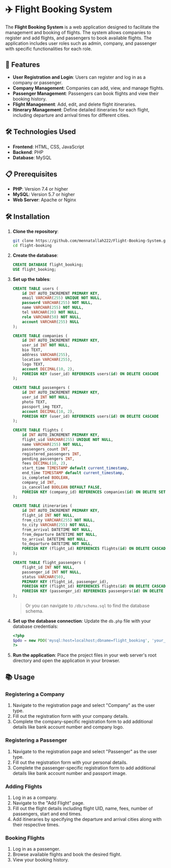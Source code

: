# ✈️ Flight Booking System

The **Flight Booking System** is a web application designed to facilitate the management and booking of flights. The system allows companies to register and add flights, and passengers to book available flights. The application includes user roles such as admin, company, and passenger with specific functionalities for each role.

## 🚀 Features
- **User Registration and Login**: Users can register and log in as a company or passenger.
- **Company Management**: Companies can add, view, and manage flights.
- **Passenger Management**: Passengers can book flights and view their booking history.
- **Flight Management**: Add, edit, and delete flight itineraries.
- **Itinerary Management**: Define detailed itineraries for each flight, including departure and arrival times for different cities.

## 🛠️ Technologies Used
- **Frontend**: HTML, CSS, JavaScript
- **Backend**: PHP
- **Database**: MySQL

## 📋 Prerequisites
- **PHP**: Version 7.4 or higher
- **MySQL**: Version 5.7 or higher
- **Web Server**: Apache or Nginx

## 🛠️ Installation

1. **Clone the repository**:
    ```sh
    git clone https://github.com/mennatallah222/Flight-Booking-System.git
    cd flight-booking
    ```

2. **Create the database**:
    ```sql
    CREATE DATABASE flight_booking;
    USE flight_booking;
    ```

3. **Set up the tables**:
    ```sql
    CREATE TABLE users (
        id INT AUTO_INCREMENT PRIMARY KEY,
        email VARCHAR(255) UNIQUE NOT NULL,
        password VARCHAR(255) NOT NULL,
        name VARCHAR(255) NOT NULL,
        tel VARCHAR(20) NOT NULL,
        role VARCHAR(50) NOT NULL,
        account VARCHAR(255) NULL
    );

    CREATE TABLE companies (
        id INT AUTO_INCREMENT PRIMARY KEY,
        user_id INT NOT NULL,
        bio TEXT,
        address VARCHAR(255),
        location VARCHAR(255),
        logo TEXT,
        account DECIMAL(10, 2),
        FOREIGN KEY (user_id) REFERENCES users(id) ON DELETE CASCADE
    );

    CREATE TABLE passengers (
        id INT AUTO_INCREMENT PRIMARY KEY,
        user_id INT NOT NULL,
        photo TEXT,
        passport_img TEXT,
        account DECIMAL(10, 2),
        FOREIGN KEY (user_id) REFERENCES users(id) ON DELETE CASCADE
    );

    CREATE TABLE flights (
        id INT AUTO_INCREMENT PRIMARY KEY,
        flight_uid VARCHAR(255) UNIQUE NOT NULL,
        name VARCHAR(255) NOT NULL,
        passengers_count INT,
        registered_passengers INT,
        pending_passengers INT,
        fees DECIMAL(10, 2),
        start_time TIMESTAMP default current_timestamp,
        end_time TIMESTAMP default current_timestamp,
        is_completed BOOLEAN,
        company_id INT,
        is_cancelled BOOLEAN DEFAULT FALSE,
        FOREIGN KEY (company_id) REFERENCES companies(id) ON DELETE SET NULL
    );

    CREATE TABLE itineraries (
        id INT AUTO_INCREMENT PRIMARY KEY,
        flight_id INT NOT NULL,
        from_city VARCHAR(255) NOT NULL,
        to_city VARCHAR(255) NOT NULL,
        from_arrival DATETIME NOT NULL,
        from_departure DATETIME NOT NULL,
        to_arrival DATETIME NOT NULL,
        to_departure DATETIME NOT NULL,
        FOREIGN KEY (flight_id) REFERENCES flights(id) ON DELETE CASCADE
    );

    CREATE TABLE flight_passengers (
        flight_id INT NOT NULL,
        passenger_id INT NOT NULL,
        status VARCHAR(50),
        PRIMARY KEY (flight_id, passenger_id),
        FOREIGN KEY (flight_id) REFERENCES flights(id) ON DELETE CASCADE,
        FOREIGN KEY (passenger_id) REFERENCES passengers(id) ON DELETE CASCADE
    );
    ```

    > Or you can navigate to `/db/schema.sql` to find the database schema.

4. **Set up the database connection**:
    Update the `db.php` file with your database credentials:
    ```php
    <?php
    $pdo = new PDO('mysql:host=localhost;dbname=flight_booking', 'your_username', 'your_password');
    ?>
    ```

5. **Run the application**:
    Place the project files in your web server's root directory and open the application in your browser.

## 📚 Usage

### Registering a Company
1. Navigate to the registration page and select "Company" as the user type.
2. Fill out the registration form with your company details.
3. Complete the company-specific registration form to add additional details like bank account number and company logo.

### Registering a Passenger
1. Navigate to the registration page and select "Passenger" as the user type.
2. Fill out the registration form with your personal details.
3. Complete the passenger-specific registration form to add additional details like bank account number and passport image.

### Adding Flights
1. Log in as a company.
2. Navigate to the "Add Flight" page.
3. Fill out the flight details including flight UID, name, fees, number of passengers, start and end times.
4. Add itineraries by specifying the departure and arrival cities along with their respective times.

### Booking Flights
1. Log in as a passenger.
2. Browse available flights and book the desired flight.
3. View your booking history.
